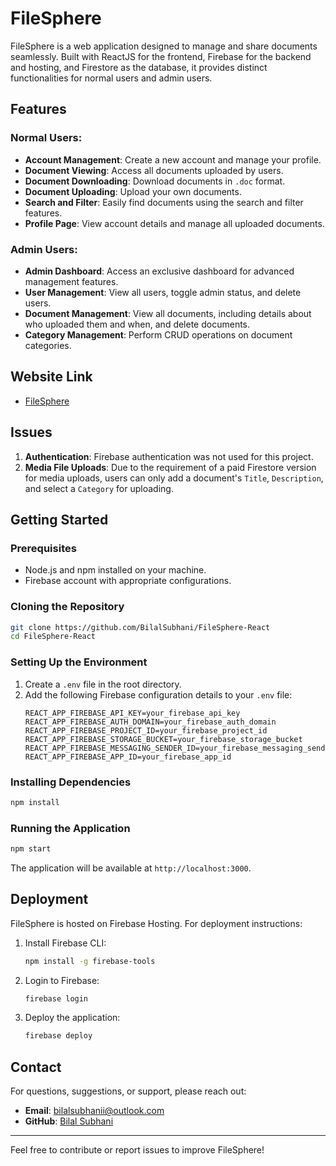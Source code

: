 # FileSphere

FileSphere is a web application designed to manage and share documents seamlessly. Built with ReactJS for the frontend, Firebase for the backend and hosting, and Firestore as the database, it provides distinct functionalities for normal users and admin users.

## Features

### Normal Users:
- **Account Management**: Create a new account and manage your profile.
- **Document Viewing**: Access all documents uploaded by users.
- **Document Downloading**: Download documents in `.doc` format.
- **Document Uploading**: Upload your own documents.
- **Search and Filter**: Easily find documents using the search and filter features.
- **Profile Page**: View account details and manage all uploaded documents.

### Admin Users:
- **Admin Dashboard**: Access an exclusive dashboard for advanced management features.
- **User Management**: View all users, toggle admin status, and delete users.
- **Document Management**: View all documents, including details about who uploaded them and when, and delete documents.
- **Category Management**: Perform CRUD operations on document categories.

## Website Link
- [FileSphere](https://login-13d81.web.app/home)

## Issues

1. **Authentication**: Firebase authentication was not used for this project.
2. **Media File Uploads**: Due to the requirement of a paid Firestore version for media uploads, users can only add a document's `Title`, `Description`, and select a `Category` for uploading.

## Getting Started

### Prerequisites
- Node.js and npm installed on your machine.
- Firebase account with appropriate configurations.

### Cloning the Repository
```bash
git clone https://github.com/BilalSubhani/FileSphere-React
cd FileSphere-React
```

### Setting Up the Environment
1. Create a `.env` file in the root directory.
2. Add the following Firebase configuration details to your `.env` file:
    ```env
    REACT_APP_FIREBASE_API_KEY=your_firebase_api_key
    REACT_APP_FIREBASE_AUTH_DOMAIN=your_firebase_auth_domain
    REACT_APP_FIREBASE_PROJECT_ID=your_firebase_project_id
    REACT_APP_FIREBASE_STORAGE_BUCKET=your_firebase_storage_bucket
    REACT_APP_FIREBASE_MESSAGING_SENDER_ID=your_firebase_messaging_sender_id
    REACT_APP_FIREBASE_APP_ID=your_firebase_app_id
    ```

### Installing Dependencies
```bash
npm install
```

### Running the Application
```bash
npm start
```
The application will be available at `http://localhost:3000`.

## Deployment
FileSphere is hosted on Firebase Hosting. For deployment instructions:
1. Install Firebase CLI:
    ```bash
    npm install -g firebase-tools
    ```
2. Login to Firebase:
    ```bash
    firebase login
    ```
3. Deploy the application:
    ```bash
    firebase deploy
    ```

## Contact
For questions, suggestions, or support, please reach out:
- **Email**: bilalsubhanii@outlook.com
- **GitHub**: [Bilal Subhani](https://github.com/BilalSubhani)

---

Feel free to contribute or report issues to improve FileSphere!
